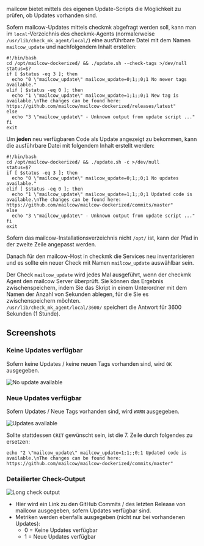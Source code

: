 mailcow bietet mittels des eigenen Update-Scripts die Möglichkeit zu prüfen, ob Updates vorhanden sind.

Sofern mailcow-Updates mittels checkmk abgefragt werden soll, kann man im `local`-Verzeichnis des checkmk-Agents (normalerweise `/usr/lib/check_mk_agent/local/`) eine ausführbare Datei mit dem Namen `mailcow_update` und nachfolgendem Inhalt erstellen:

````
#!/bin/bash
cd /opt/mailcow-dockerized/ && ./update.sh --check-tags >/dev/null
status=$?
if [ $status -eq 3 ]; then
  echo "0 \"mailcow_update\" mailcow_update=0;1;;0;1 No newer tags available."
elif [ $status -eq 0 ]; then
  echo "1 \"mailcow_update\" mailcow_update=1;1;;0;1 New tag is available.\nThe changes can be found here: https://github.com/mailcow/mailcow-dockerized/releases/latest"
else
  echo "3 \"mailcow_update\" - Unknown output from update script ..."
fi
exit
````

Um **jeden** neu verfügbaren Code als Update angezeigt zu bekommen, kann die ausführbare Datei mit folgendem Inhalt erstellt werden:
````
#!/bin/bash
cd /opt/mailcow-dockerized/ && ./update.sh -c >/dev/null
status=$?
if [ $status -eq 3 ]; then
  echo "0 \"mailcow_update\" mailcow_update=0;1;;0;1 No updates available."
elif [ $status -eq 0 ]; then
  echo "1 \"mailcow_update\" mailcow_update=1;1;;0;1 Updated code is available.\nThe changes can be found here: https://github.com/mailcow/mailcow-dockerized/commits/master"
else
  echo "3 \"mailcow_update\" - Unknown output from update script ..."
fi
exit
````

Sofern das mailcow-Installationsverzeichnis nicht `/opt/` ist, kann der Pfad in der zweite Zeile angepasst werden.

Danach für den mailcow-Host in checkmk die Services neu inventarisieren und es sollte ein neuer Check mit Namen `mailcow_update` auswählbar sein.

Der Check `mailcow_update` wird jedes Mal ausgeführt, wenn der checkmk Agent den mailcow Server überprüft. Sie können das Ergebnis zwischenspeichern, indem Sie das Skript in einem Unterordner mit dem Namen der Anzahl von Sekunden ablegen, für die Sie es zwischenspeichern möchten. \
`/usr/lib/check_mk_agent/local/3600/` speichert die Antwort für 3600 Sekunden (1 Stunde).

## Screenshots

### Keine Updates verfügbar

Sofern keine Updates / keine neuen Tags vorhanden sind, wird `OK` ausgegeben.

![No update available](../../assets/images/checkmk/no_updates_available.png)

### Neue Updates verfügbar

Sofern Updates / Neue Tags vorhanden sind, wird `WARN` ausgegeben.

![Updates available](../../assets/images/checkmk/updates_available.png)

Sollte stattdessen `CRIT` gewünscht sein, ist die 7. Zeile durch folgendes zu ersetzen:

````
echo "2 \"mailcow_update\" mailcow_update=1;1;;0;1 Updated code is available.\nThe changes can be found here: https://github.com/mailcow/mailcow-dockerized/commits/master"
````

### Detailierter Check-Output

![Long check output](../../assets/images/checkmk/long_check_output.png)

- Hier wird ein Link zu den GitHub Commits / des letzten Release von mailcow ausgegeben, sofern Updates verfügbar sind.
- Metriken werden ebenfalls ausgegeben (nicht nur bei vorhandenen Updates):
  - 0 = Keine Updates verfügbar
  - 1 = Neue Updates verfügbar
